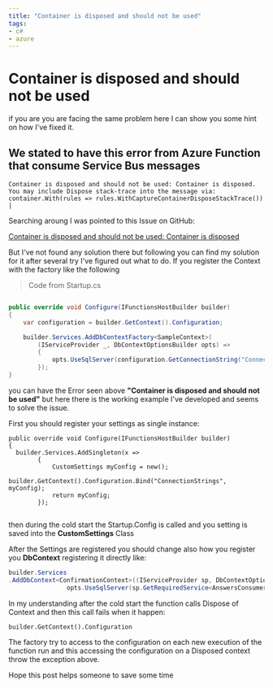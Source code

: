 ```yaml
---
title: "Container is disposed and should not be used"
tags:
- c#
- azure
---
```


# Container is disposed and should not be used

if you are you are facing the same problem here I can show you some hint on how I've fixed it.

## We stated to have this error from Azure Function that consume Service Bus messages

``` text
Container is disposed and should not be used: Container is disposed. You may include Dispose stack-trace into the message via: container.With(rules => rules.WithCaptureContainerDisposeStackTrace()) |  
```

Searching aroung I was pointed to this Issue on GitHub:

[Container is disposed and should not be used: Container is disposed](https://github.com/Azure/azure-functions-host/issues/5240)

But I've not found any solution there but following you can find my solution for it after several try I've figured out what to do. 
If you register the Context with the factory like the following

> Code from Startup.cs

``` csharp

public override void Configure(IFunctionsHostBuilder builder)
{
    var configuration = builder.GetContext().Configuration;

    builder.Services.AddDbContextFactory<SampleContext>(
        (IServiceProvider _, DbContextOptionsBuilder opts) =>
        {
            opts.UseSqlServer(configuration.GetConnectionString("ConnectionString"));
        });
}
```

you can have the Error seen above **"Container is disposed and should not be used"** but here there is the working example I've developed and seems to solve the issue.

First you should register your settings as single instance:

```charp
public override void Configure(IFunctionsHostBuilder builder)
{
  builder.Services.AddSingleton(x =>
        {
            CustomSettings myConfig = new();
            builder.GetContext().Configuration.Bind("ConnectionStrings", myConfig);
            return myConfig;
        });
    
```

then during the cold start the Startup.Config is called and you setting is saved into the **CustomSettings** Class

After the Settings are registered you should change also how you register you **DbContext** registering it directly like:

```csharp
builder.Services
.AddDbContext<ConfirmationContext>((IServiceProvider sp, DbContextOptionsBuilder opts) => 
                opts.UseSqlServer(sp.GetRequiredService<AnswersConsumerSettings>().ConfirmationDb));
```

In my understanding after the cold start the function calls Dispose of Context and then this call fails when it happen:

```charp
builder.GetContext().Configuration
```

The factory try to access to the configuration on each new execution of the function run and this accessing the configuration on a Disposed context throw the exception above.

Hope this post helps someone to save some time

